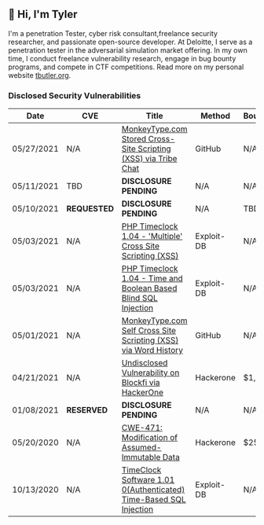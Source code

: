 ## 👋 Hi, I'm Tyler

I'm a penetration Tester, cyber risk consultant,freelance security researcher, and passionate open-source developer. At Deloitte, I serve as a penetration tester in the adversarial simulation market offering. In my own time, I conduct freelance vulnerability research, engage in bug bounty programs, and compete in CTF competitions. Read more on my personal website [tbutler.org](https://tbutler.org).  

### Disclosed Security Vulnerabilities
| Date | CVE | Title | Method | Bounty |
|---	|---	|---	|---	|---	|
| 05/27/2021 | N/A | [MonkeyType.com Stored Cross-Site Scripting (XSS) via Tribe Chat](https://github.com/Miodec/monkeytype/issues/1476) | GitHub| N/A |
| 05/11/2021 | TBD | **DISCLOSURE PENDING** | N/A | N/A |
| 05/10/2021 | **REQUESTED** | **DISCLOSURE PENDING** | N/A | TBD |
| 05/03/2021 | N/A | [PHP Timeclock 1.04 - 'Multiple' Cross Site Scripting (XSS)](https://www.exploit-db.com/exploits/49853)| Exploit-DB | N/A |
| 05/03/2021 | N/A | [PHP Timeclock 1.04 - Time and Boolean Based Blind SQL Injection](https://www.exploit-db.com/exploits/49849) | Exploit-DB | N/A |
| 05/01/2021 | N/A | [MonkeyType.com Self Cross Site Scripting (XSS) via Word History](https://github.com/Miodec/monkeytype/issues/1348) | GitHub | N/A |
| 04/21/2021 | N/A | [Undisclosed Vulnerability on Blockfi via HackerOne](https://hackerone.com/tcbutler320?type=user) | Hackerone | $1,000 |
| 01/08/2021 | **RESERVED** | **DISCLOSURE PENDING** | N/A | N/A |
| 05/20/2020 | N/A | [CWE-471: Modification of Assumed-Immutable Data](https://tbutler.org/assets/pdf/Butler,Tyler-MAID-Hinge-BBR.pdf) | Hackerone | $250 |
| 10/13/2020 | N/A | [TimeClock Software 1.01 0(Authenticated) Time-Based SQL Injection](https://www.exploit-db.com/exploits/48874) | Exploit-DB | N/A |
